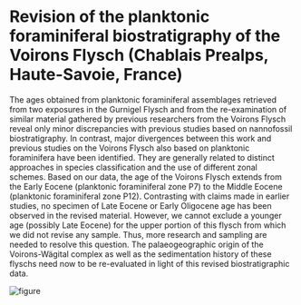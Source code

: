 # Revision of the planktonic foraminiferal biostratigraphy of the Voirons Flysch (Chablais Prealps, Haute-Savoie, France)

The ages obtained from planktonic foraminiferal assemblages retrieved from two exposures in the Gurnigel Flysch and from the re-examination of similar material gathered by previous researchers from the Voirons Flysch reveal only minor discrepancies with previous studies based on nannofossil biostratigraphy. In contrast, major divergences between this work and previous studies on the Voirons Flysch also based on planktonic foraminifera have been identified. They are generally related to distinct approaches in species classification and the use of different zonal schemes. Based on our data, the age of the Voirons Flysch extends from the Early Eocene (planktonic foraminiferal zone P7) to the Middle Eocene (planktonic foraminiferal zone P12). Contrasting with claims made in earlier studies, no specimen of Late Eocene or Early Oligocene age has been observed in the revised material. However, we cannot exclude a younger age (possibly Late Eocene) for the upper portion of this flysch from which we did not revise any sample. Thus, more research and sampling are needed to resolve this question. The palaeogeographic origin of the Voirons-Wägital complex as well as the sedimentation history of these flyschs need now to be re-evaluated in light of this revised biostratigraphic data.

![figure](https://raw.github.com/jragusa/Publications/master/Ragusa2018a/graphs/Fig6.png)
